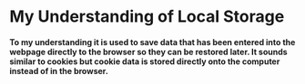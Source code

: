 # My Understanding of Local Storage
#### To my understanding it is used to save data that has been entered into the webpage directly to the browser so they can be restored later. It sounds similar to cookies but cookie data is stored directly onto the computer instead of in the browser.
